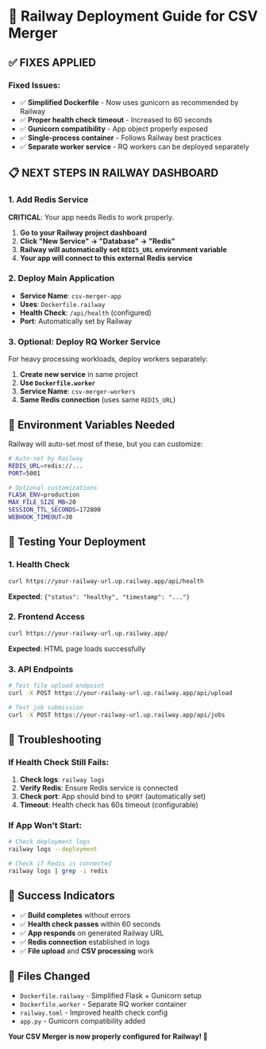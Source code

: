 # 🚀 Railway Deployment Guide for CSV Merger

## ✅ FIXES APPLIED

### Fixed Issues:
- ✅ **Simplified Dockerfile** - Now uses gunicorn as recommended by Railway
- ✅ **Proper health check timeout** - Increased to 60 seconds  
- ✅ **Gunicorn compatibility** - App object properly exposed
- ✅ **Single-process container** - Follows Railway best practices
- ✅ **Separate worker service** - RQ workers can be deployed separately

## 📋 NEXT STEPS IN RAILWAY DASHBOARD

### 1. Add Redis Service
**CRITICAL**: Your app needs Redis to work properly.

1. **Go to your Railway project dashboard**
2. **Click "New Service" → "Database" → "Redis"**
3. **Railway will automatically set `REDIS_URL` environment variable**
4. **Your app will connect to this external Redis service**

### 2. Deploy Main Application
- **Service Name**: `csv-merger-app`
- **Uses**: `Dockerfile.railway`
- **Health Check**: `/api/health` (configured)
- **Port**: Automatically set by Railway

### 3. Optional: Deploy RQ Worker Service
For heavy processing workloads, deploy workers separately:

1. **Create new service** in same project
2. **Use `Dockerfile.worker`**
3. **Service Name**: `csv-merger-workers`
4. **Same Redis connection** (uses same `REDIS_URL`)

## 🔧 Environment Variables Needed

Railway will auto-set most of these, but you can customize:

```bash
# Auto-set by Railway
REDIS_URL=redis://...
PORT=5001

# Optional customizations
FLASK_ENV=production
MAX_FILE_SIZE_MB=20
SESSION_TTL_SECONDS=172800
WEBHOOK_TIMEOUT=30
```

## 🎯 Testing Your Deployment

### 1. Health Check
```bash
curl https://your-railway-url.up.railway.app/api/health
```
**Expected**: `{"status": "healthy", "timestamp": "..."}`

### 2. Frontend Access
```bash
curl https://your-railway-url.up.railway.app/
```
**Expected**: HTML page loads successfully

### 3. API Endpoints
```bash
# Test file upload endpoint
curl -X POST https://your-railway-url.up.railway.app/api/upload

# Test job submission
curl -X POST https://your-railway-url.up.railway.app/api/jobs
```

## 🚨 Troubleshooting

### If Health Check Still Fails:
1. **Check logs**: `railway logs` 
2. **Verify Redis**: Ensure Redis service is connected
3. **Check port**: App should bind to `$PORT` (automatically set)
4. **Timeout**: Health check has 60s timeout (configurable)

### If App Won't Start:
```bash
# Check deployment logs
railway logs --deployment

# Check if Redis is connected
railway logs | grep -i redis
```

## 🎉 Success Indicators

- ✅ **Build completes** without errors
- ✅ **Health check passes** within 60 seconds  
- ✅ **App responds** on generated Railway URL
- ✅ **Redis connection** established in logs
- ✅ **File upload** and **CSV processing** work

## 📁 Files Changed

- `Dockerfile.railway` - Simplified Flask + Gunicorn setup
- `Dockerfile.worker` - Separate RQ worker container
- `railway.toml` - Improved health check config
- `app.py` - Gunicorn compatibility added

**Your CSV Merger is now properly configured for Railway! 🎯** 